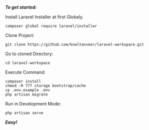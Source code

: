 ***To get started:***

Install Laravel Installer at first Globaly.

    composer global require laravel/installer

Clone Project:

    git clone https://github.com/knwltanveer/laravel-workspace.git

Go to cloned Directory:

    cd laravel-workspace
    
Execute Command:

    composer install
    chmod -R 777 storage bootstrap/cache
    cp .env.example .env
    php artisan migrate
        
Run in Development Mode:

    php artisan serve

***Easy!***
